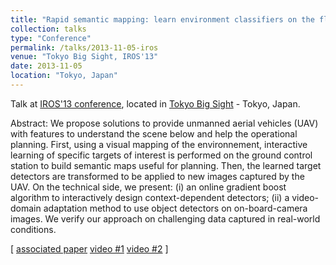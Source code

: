 ```yaml
---
title: "Rapid semantic mapping: learn environment classifiers on the fly"
collection: talks
type: "Conference"
permalink: /talks/2013-11-05-iros
venue: "Tokyo Big Sight, IROS'13"
date: 2013-11-05
location: "Tokyo, Japan"
---
```


Talk at [IROS'13 conference](http://www.ieee-ras.org/component/rseventspro/event/14-iros-2013-ieee-rsj-international-conference-on-intelligent-robots-and-systems), located in [Tokyo Big Sight](http://www.ieee-ras.org/component/rseventspro/location/44-tokyo-big-sight-tokyo-japan) - Tokyo, Japan.

Abstract: We propose solutions to provide unmanned aerial vehicles (UAV) with features to understand the scene below and help the operational  planning. First, using a visual mapping of the  environnement, interactive learning of specific  targets of interest is performed on the ground control station to build  semantic  maps  useful  for  planning. Then, the learned target  detectors  are  transformed  to  be  applied  to  new  images captured by the UAV. On the technical side, we present: (i) an online gradient boost algorithm to interactively design context-dependent detectors; (ii) a video-domain adaptation method to use object detectors on on-board-camera images. We verify our approach on challenging data captured in real-world conditions.

[ [associated paper](http://blesaux.free.fr/papers/bls-iros2013-semantic-map.pdf) [video #1](https://www.youtube.com/watch?v=2uqiZxVaAAw) [video #2](https://www.youtube.com/watch?v=OTxaLcouOHE) ]

